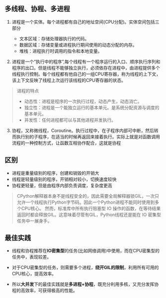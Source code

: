 ## 多线程、协程、多进程

1. 进程是一个实体。每个进程都有自己的地址空间(CPU分配)。实体空间包括三部分
   - 文本区域：存储处理器执行的代码。
   - 数据区域：存储变量或进程执行期间使用的动态分配的内存。
   - 堆栈：进程执行时调用的指令和本地变量。

2. 进程是一个“执行中的程序”,每个线程有一个程序运行的入口、顺序执行序列和程序的出口。但是线程不能够独立执行，必须依存在进程中，由进程提供多个线程执行控制。每个线程都有他自己的一组CPU寄存器，称为线程的上下文，该上下文反映了线程上次运行该线程的CPU寄存器的状态。
>进程的特点
>- 动态性：进程是程序的一次执行过程，动态产生，动态消亡。
>- 独立性：进程是一个能独立运行的基本单元。是系统分配资源与调度的基本单元。
>- 并发性：任何进程都可以与其他进程并发执行。

3. 协程，又称微线程，Coroutine。执行过程中，在子程序内部可中断，然后转而执行别的子程序，在适当的时候再返回来接着执行。实际上就是对函数调用流程的一种控制方式，让函数互相协作配合，这就是协程


## 区别
- 进程是重量级别的程序，创建和销毁的开销大
- 线程是轻量级别的程序，开销相对较小，切换速度较快
- 协程更轻量，但是由程序内部负责调度，复杂度更高

>CPython解释器本身不是线程安全的，因此需要全局解释器锁GIL，一次只允许一个线程执行Python字节码。因此一个Python进程不能同时使用到多个CPU核心。
然而，标准库中所有执行阻塞型 IO 操作的函数，在等待结果返回时都会释放GIL。这意味着尽管有GIL，Python线程还是能在 IO 密集型任务中一展身手。

## 最佳实践

- 线程和协程推荐在**IO密集型**的任务(比如网络调用)中使用，而在CPU密集型的任务中，表现较差。

- 对于CPU密集型的任务，则需要多个进程，**绕开GIL的限制**，利用所有可用的CPU核心，提高效率。

- 所以**大并发**下的最佳实践就是**多进程+协程**，既充分利用多核，又充分发挥协程的高效率，可获得极高的性能。



